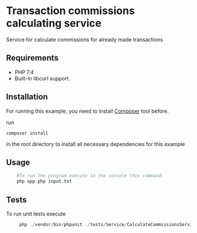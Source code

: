 # Transaction commissions calculating service

Service for calculate commissions for already made transactions

## Requirements
- PHP 7.4
- Built-in libcurl support.

## Installation
For running this example, you need to install  [Composer](https://getcomposer.org/) tool before.

run 
```
composer install
```
in the root directory to install all necessary dependencies for this example
## Usage

```php
    #To run the program execute in the console this command:
    php app.php input.txt
```

## Tests
To run unit tests execute
```php
     php ./vendor/bin/phpunit ./tests/Service/CalculateCommissionsServiceTest.php
```